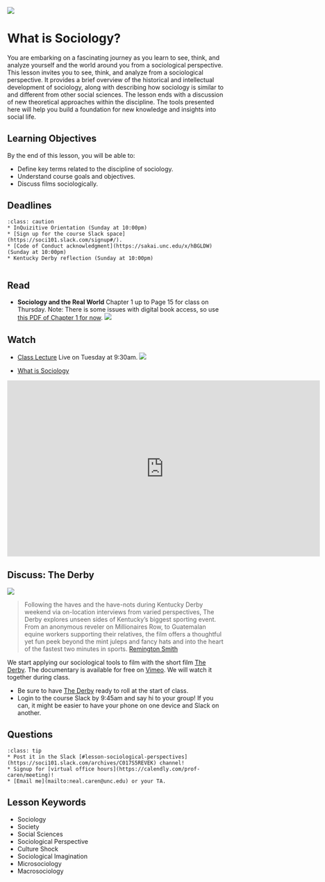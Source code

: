 ![](../images/REALWORLD7_FIG10_CO.jpg)

# What is Sociology?

You are embarking on a fascinating journey as you learn to see, think, and analyze yourself and the world around you from a sociological perspective. This lesson invites you to see, think, and analyze from a sociological perspective. It provides a brief overview of the historical and intellectual development of sociology, along with describing how sociology is similar to and different from other social sciences. The lesson ends with a discussion of new theoretical approaches within the discipline. The tools presented here will help you build a foundation for new knowledge and insights into social life.

## Learning Objectives

By the end of this lesson, you will be able to:
* Define key terms related to the discipline of sociology.
* Understand course goals and objectives.
* Discuss films sociologically.




## Deadlines

```{admonition} Be sure to hand these assignments in this week:
:class: caution
* InQuizitive Orientation (Sunday at 10:00pm)
* [Sign up for the course Slack space](https://soci101.slack.com/signup#/).
* [Code of Conduct acknowledgment](https://sakai.unc.edu/x/hBGLDW) (Sunday at 10:00pm)
* Kentucky Derby reflection (Sunday at 10:00pm)


```


## Read
* **Sociology and the Real World** Chapter 1 up to Page 15 for class on Thursday. Note: There is some issues with digital book access, so use [this PDF of Chapter 1 for now](https://www.dropbox.com/s/udhc39or4xjhso9/Real%20World%20Chapter%201.pdf?dl=1).
![](https://cdn.wwnorton.com/dam_booktitles/733/img/cover/9780393419337_300.jpeg)


## Watch

* [Class Lecture](https://unc.zoom.us/j/96531859232) Live on Tuesday at 9:30am.
![](https://www.insidehighered.com/sites/default/server_files/styles/large-copy/public/media/zoom.jpg?itok=sJhgdl7F)

* [What is Sociology](https://www.youtube.com/watch?v=YnCJU6PaCio)




<iframe
width="720"
height="405"
    src="https://www.youtube.com/embed/YnCJU6PaCio"
    frameborder="0"
    allowfullscreen
></iframe>


## Discuss: The Derby
![](../images/the_derby.jpg)


> Following the haves and the have-nots during Kentucky Derby weekend via on-location interviews from varied perspectives, The Derby explores unseen sides of Kentucky’s biggest sporting event. From an anonymous reveler on Millionaires Row, to Guatemalan equine workers supporting their relatives, the film offers a thoughtful yet fun peek beyond the mint juleps and fancy hats and into the heart of the fastest two minutes in sports. [Remington Smith](https://www.theremingtonsmith.com/thederby)

We start applying our sociological tools to film  with the short film [The Derby](https://vimeo.com/333091980). The documentary is available for free on [Vimeo](https://vimeo.com/333091980). We will watch it together during class.  
* Be sure to have [The Derby](https://vimeo.com/333091980) ready to roll at the start of class.
* Login to the course Slack by 9:45am and say hi to your group! If you can, it might be easier to have your phone on one device and Slack on another.

## Questions

```{admonition} If you have any questions at all about what you are supposed to do on this assignment, please remember I am here to help. Reach out any time so I can support your success.
:class: tip
* Post it in the Slack [#lesson-sociological-perspectives](https://soci101.slack.com/archives/C017S5REVEK) channel!
* Signup for [virtual office hours](https://calendly.com/prof-caren/meeting)!
* [Email me](mailto:neal.caren@unc.edu) or your TA.
```

## Lesson Keywords

- Sociology
- Society
- Social Sciences
- Sociological Perspective
- Culture Shock
- Sociological Imagination
- Microsociology
- Macrosociology
